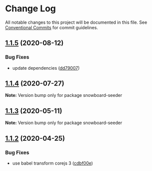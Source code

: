 # Change Log

All notable changes to this project will be documented in this file.
See [Conventional Commits](https://conventionalcommits.org) for commit guidelines.

## [1.1.5](https://github.com/bukalapak/snowboard/compare/snowboard-seeder@1.1.4...snowboard-seeder@1.1.5) (2020-08-12)


### Bug Fixes

* update dependencies ([dd79007](https://github.com/bukalapak/snowboard/commit/dd79007450a6a461849cd6dacfaa9eda00917c90))





## [1.1.4](https://github.com/bukalapak/snowboard/compare/snowboard-seeder@1.1.3...snowboard-seeder@1.1.4) (2020-07-27)

**Note:** Version bump only for package snowboard-seeder





## [1.1.3](https://github.com/bukalapak/snowboard/compare/snowboard-seeder@1.1.2...snowboard-seeder@1.1.3) (2020-05-11)

**Note:** Version bump only for package snowboard-seeder





## [1.1.2](https://github.com/bukalapak/snowboard/compare/snowboard-seeder@1.1.1...snowboard-seeder@1.1.2) (2020-04-25)


### Bug Fixes

* use babel transform corejs 3 ([cdbf00e](https://github.com/bukalapak/snowboard/commit/cdbf00e5f5911c4a49f6c2254a2dd1c7a87b0ace))

